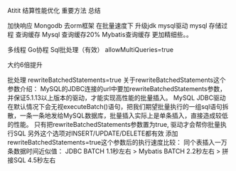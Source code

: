 Atitit 结算性能优化 重要方法 总结

加快响应
Mongodb
去orm框架 在批量速度下
升级jdk mysql驱动  mysql
存储过程
查询缓存
Mysql 查询缓存20%
Mybatis查询缓存 更加精细些。。

多线程
Go协程
Sql批处理（有效） allowMultiQueries=true 

大约6倍提升



批处理 rewriteBatchedStatements=true
关于rewriteBatchedStatements这个参数介绍：
MySQL的JDBC连接的url中要加rewriteBatchedStatements参数，并保证5.1.13以上版本的驱动，才能实现高性能的批量插入。
MySQL JDBC驱动在默认情况下会无视executeBatch()语句，把我们期望批量执行的一组sql语句拆散，一条一条地发给MySQL数据库，批量插入实际上是单条插入，直接造成较低的性能。
只有把rewriteBatchedStatements参数置为true, 驱动才会帮你批量执行SQL
另外这个选项对INSERT/UPDATE/DELETE都有效
添加rewriteBatchedStatements=true这个参数后的执行速度比较：
同个表插入一万条数据时间近似值：
JDBC BATCH 1.1秒左右 > Mybatis BATCH 2.2秒左右 > 拼接SQL 4.5秒左右


